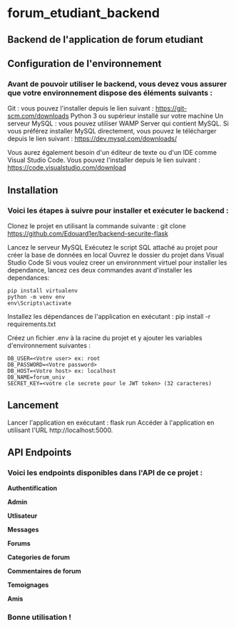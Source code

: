 # forum_etudiant_backend
## Backend de l'application de forum etudiant

## Configuration de l'environnement

### Avant de pouvoir utiliser le backend, vous devez vous assurer que votre environnement dispose  des éléments suivants :

Git : vous pouvez l'installer depuis le lien suivant : 
    https://git-scm.com/downloads
Python 3 ou supérieur installé sur votre machine
Un serveur MySQL : vous pouvez utiliser WAMP Server qui contient MySQL. Si vous préférez installer MySQL directement, vous pouvez le télécharger depuis le lien suivant : 
    https://dev.mysql.com/downloads/

Vous aurez également besoin d'un éditeur de texte ou d'un IDE comme Visual Studio Code. Vous pouvez l'installer depuis le lien 
suivant : https://code.visualstudio.com/download

## Installation

### Voici les étapes à suivre pour installer et exécuter le backend :

Clonez le projet en utilisant la commande suivante : 
    git clone https://github.com/Edouard1er/backend-securite-flask

Lancez le serveur MySQL
Exécutez le script SQL attaché au projet pour créer la base de données en local
Ouvrez le dossier du projet dans Visual Studio Code
Si vous voulez creer un environnment virtuel pour installer les dependance, lancez ces deux commandes avant d'installer les dependances:

    pip install virtualenv
    python -m venv env
    env\Scripts\activate

Installez les dépendances de l'application en exécutant : 
    pip install -r requirements.txt

Créez un fichier .env à la racine du projet et y ajouter les variables d'environnement suivantes :

    DB_USER=<Votre user> ex: root
    DB_PASSWORD=<Votre password> 
    DB_HOST=<Votre host> ex: localhost
    DB_NAME=forum_univ
    SECRET_KEY=<votre cle secrete pour le JWT token> (32 caracteres)


## Lancement

Lancer l'application en exécutant : 
    flask run
Accéder à l'application en utilisant l'URL 
    http://localhost:5000.


## API Endpoints

### Voici les endpoints disponibles dans l'API de ce projet :

**Authentification**

**Admin**

**Utlisateur**

**Messages**

**Forums**

**Categories de forum**

**Commentaires de forum**

**Temoignages**

**Amis**




### Bonne utilisation !